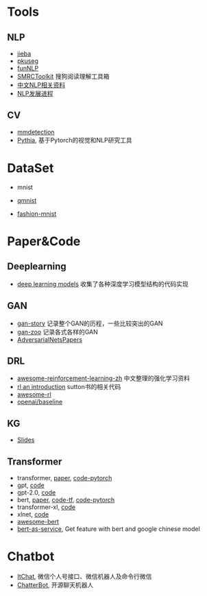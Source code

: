 # Tools
## NLP

- [jieba](https://github.com/fxsjy/jieba)
- [pkuseg](https://github.com/lancopku/pkuseg-python)
- [funNLP](https://github.com/fighting41love/funNLP)    
- [SMRCToolkit](https://github.com/sogou/SMRCToolkit)  搜狗阅读理解工具箱
- [中文NLP相关资料](https://github.com/crownpku/Awesome-Chinese-NLP)
- [NLP发展进程](https://github.com/sebastianruder/NLP-progress)



## CV

- [mmdetection](https://github.com/open-mmlab/mmdetection)
- [Pythia](https://github.com/facebookresearch/pythia), 基于Pytorch的视觉和NLP研究工具



# DataSet

- mnist

- [qmnist](https://github.com/facebookresearch/qmnist)

- [fashion-mnist](https://github.com/zalandoresearch/fashion-mnist)

  

# Paper&Code

## Deeplearning

- [deep learning models](https://github.com/rasbt/deeplearning-models) 收集了各种深度学习模型结构的代码实现

  

## GAN

- [gan-story](https://blog.floydhub.com/gans-story-so-far/) 记录整个GAN的历程，一些比较突出的GAN
- [gan-zoo](https://github.com/hindupuravinash/the-gan-zoo) 记录各式各样的GAN
- [AdversarialNetsPapers](https://github.com/zhangqianhui/AdversarialNetsPapers)



## DRL

- [awesome-reinforcement-learning-zh](https://github.com/wwxFromTju/awesome-reinforcement-learning-zh) 中文整理的强化学习资料
- [rl an introduction](https://github.com/ShangtongZhang/reinforcement-learning-an-introduction) sutton书的相关代码
- [awesome-rl](https://github.com/aikorea/awesome-rl)
- [openai/baseline](https://github.com/openai/baselines)



## KG

- [Slides](https://github.com/liuhuanyong/KnowledgeGraphSlides)



## Transformer

- transformer, [paper](https://arxiv.org/pdf/1706.03762.pdf), 	[code-pytorch](<https://github.com/harvardnlp/annotated-transformer>)
- gpt, [code](https://github.com/openai/finetune-transformer-lm)
- gpt-2.0, [code](https://github.com/openai/gpt-2)
- bert, [paper](https://arxiv.org/pdf/1810.04805.pdf), [code-tf](https://github.com/google-research/bert), [code-pytorch](https://github.com/huggingface/pytorch-pretrained-BERT) 
- transformer-xl, [code](https://github.com/kimiyoung/transformer-xl)
- xlnet, [code](https://github.com/zihangdai/xlnet)
- [awesome-bert](https://github.com/Jiakui/awesome-bert)
- [bert-as-service](https://github.com/hanxiao/bert-as-service), Get feature with bert and google chinese model



# Chatbot

- [ItChat](https://github.com/littlecodersh/ItChat), 微信个人号接口、微信机器人及命令行微信
- [ChatterBot](https://github.com/gunthercox/ChatterBot), 开源聊天机器人
